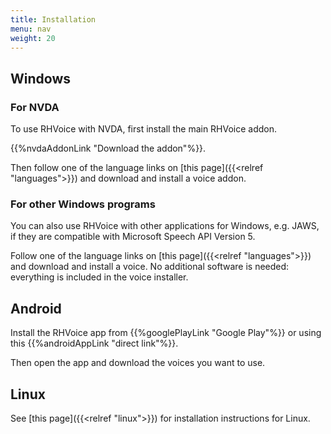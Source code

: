 ```yaml
---
title: Installation
menu: nav
weight: 20
---
```


## Windows

### For NVDA

To use RHVoice with NVDA, first install the main RHVoice addon.

{{%nvdaAddonLink "Download the addon"%}}.

Then follow one of the language links on [this page]({{<relref
"languages">}}) and download and install a voice addon.

### For other Windows programs

You can also use RHVoice with other applications for Windows, e.g.
JAWS, if they are compatible with Microsoft Speech API Version 5.

Follow one of the language links on [this page]({{<relref
"languages">}}) and download and install a voice. No additional
software is needed: everything is included in the voice installer.

## Android

Install the RHVoice app from {{%googlePlayLink "Google Play"%}} or
using this {{%androidAppLink "direct link"%}}.

Then open the app and download the voices you want to use.

## Linux

See [this page]({{<relref "linux">}}) for installation instructions for Linux.
